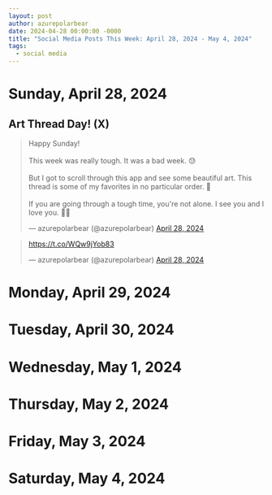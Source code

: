 ```yaml
---
layout: post
author: azurepolarbear
date: 2024-04-28 00:00:00 -0000
title: "Social Media Posts This Week: April 28, 2024 - May 4, 2024"
tags:
  - social media
---
```


# Sunday, April 28, 2024

## Art Thread Day! (X)

<blockquote class="twitter-tweet"><p lang="en" dir="ltr">Happy Sunday!<br><br>This week was really tough. It was a bad week. 😓<br><br>But I got to scroll through this app and see some beautiful art. This thread is some of my favorites in no particular order. 🧵<br><br>If you are going through a tough time, you&#39;re not alone. I see you and I love you. 🫶🏽</p>&mdash; azurepolarbear (@azurepolarbear) <a href="https://twitter.com/azurepolarbear/status/1784652368904126796?ref_src=twsrc%5Etfw">April 28, 2024</a></blockquote> <script async src="https://platform.twitter.com/widgets.js" charset="utf-8"></script>

<blockquote class="twitter-tweet" data-conversation="none"><p lang="zxx" dir="ltr"><a href="https://t.co/WQw9jYob83">https://t.co/WQw9jYob83</a></p>&mdash; azurepolarbear (@azurepolarbear) <a href="https://twitter.com/azurepolarbear/status/1784652370497917183?ref_src=twsrc%5Etfw">April 28, 2024</a></blockquote> <script async src="https://platform.twitter.com/widgets.js" charset="utf-8"></script>


# Monday, April 29, 2024

# Tuesday, April 30, 2024

# Wednesday, May 1, 2024

# Thursday, May 2, 2024

# Friday, May 3, 2024

# Saturday, May 4, 2024
